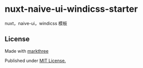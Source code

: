 # nuxt-naive-ui-windicss-starter

nuxt，naive-ui，windicss 模板

## License

Made with [markthree](https://github.com/markthree)

Published under [MIT License.](./LICENSE)
